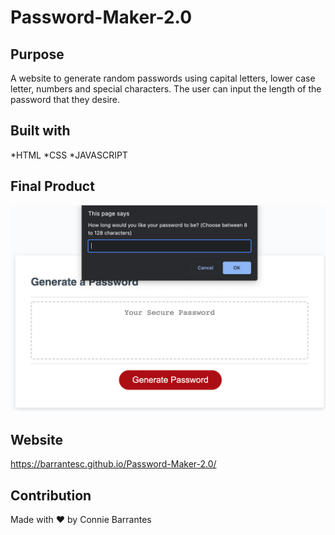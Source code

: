 # Password-Maker-2.0

## Purpose
A website to generate random passwords using capital letters, lower case letter, numbers and special characters. The user can input the length of the password that they desire. 

## Built with
*HTML
*CSS
*JAVASCRIPT

## Final Product

![Image of the final product](https://github.com/barrantesc/Password-Maker-2.0/blob/f5f461fc27625898d54afeff19673e037ba557eb/Screen%20Shot%202021-11-21%20at%209.44.08%20PM.png)

## Website
https://barrantesc.github.io/Password-Maker-2.0/

## Contribution
Made with ❤️ by Connie Barrantes 